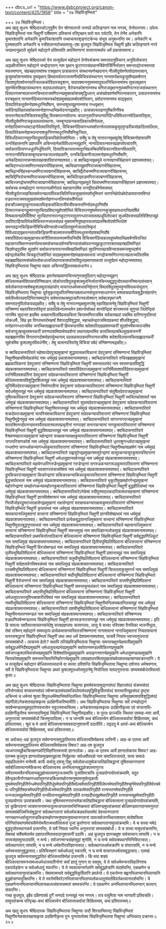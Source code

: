 +++
dbcs_url = "https://www.dsbcproject.org/canon-text/content/425/1956"
title = "२७ सिंहविजृम्भिता"

+++
२७ सिंहविजृम्भिता।  
अथ खलु सुधनः श्रेष्ठिदारकोऽनुपूर्वेण येन श्रोणापरान्ते जनपदे कलिङ्गवनं नाम नगरम्, तेनोपजगाम। उपेत्य सिंहविजृम्भितां नाम भिक्षुणीं पर्येषमाणः प्रतिसत्त्वं परिपृच्छन् यतो यतः पर्यटति, तेन तेनैव अनेकानि कुमारशतानि अनेकानि कुमारिकाशतानि रथ्याचत्वरशृङ्गाटकेभ्यः संभूय अनुबध्नन्ति स्म। अनेकानि च पुरुषशतानि अनेकानि च स्त्रीशतान्यरोचयामासुः-एषा कुलपुत्र सिंहविजृम्भिता भिक्षुणी इहैव कलिङ्गवने नगरे जयप्रभानुप्रदत्ते सूर्यप्रभे महोद्याने प्रतिवसति अपरिमाणानां सत्त्वानामर्थाय धर्मं प्रकाशयमाना॥

अथ खलु सुधनः श्रेष्ठिदारको येन तत्सूर्यप्रभं महोद्यानं तेनोपसंक्रम्य समन्तादनुविचरन् अनुविलोकयन् अद्राक्षीत्तस्मिन् महोद्याने चन्द्रोद्गतान् नाम वृक्षान् कूटागारसंछन्नानर्चिर्वर्णार्चिर्निर्भासान् समन्ताद्योजनमाभया स्फरमाणान्, संप्रच्छदनामांश्च पत्रवृक्षान् छत्राकारान् संस्थानपर्णच्छदनान् नीलवैदूर्यवर्णपयोदावभासान्, कुसुमकोशनामांश्च पुष्पवृक्षान् हिमवत्पर्वतराजरमणीयविचित्रसंस्थानान् नानावर्णाक्षयकुसुमौघप्रवर्षणान् त्रिदशपुरोपशोभनपारिजातककोविदारसदृशान्, सदापक्वाननुपमस्वादुफलनिचितनामांश्च सुफलवृक्षान् सुवर्णमेरुशिखरसंस्थानान् सदाफलसंपन्नान्, वैरोचनकोशनाम्नश्च मणिराजवृक्षाननुपममणिरत्न‍राजसंस्थानान् दिव्यरत्नस्रग्मालाभरणचिन्ताराजमणिरत्नप्रमुक्तकोशसमृद्धिधरान् असंख्येयवर्णमणिरत्नाकारान्, प्रसादननामांश्च वस्त्रवृक्षान् नानावर्णदिव्यरत्नवस्त्रकोशप्रमुक्तप्रलम्बोपशोभितान्, प्रमोदननाम्नश्च वाद्यवृक्षान् दिव्यातिरेकतूर्यमनोज्ञमधुरनिर्घोषान्, समन्तशुभव्यूहनाम्नश्च गन्धवृक्षान् सर्वदिगप्रतिहतसर्वाकारमनोज्ञगन्धाभिप्रमोदनानद्राक्षीत्। उत्ससरस्तडागपुष्किरिणीश्च सप्तरत्नेष्टकानिचिताश्चतुर्दिक्षु विभक्तरत्नसोपानाः कालानुसारिचन्दनपरिदिग्धविविधरत्नवेदिकापरिवृताः, नीलवैदूर्यमणिराजकृततलसंस्थानाः, जाम्बूनदकनकवालिकास्तीर्णतलाः, मनोज्ञदिव्यगन्धाष्टाङ्गोपेतवारिपरिपूर्णाः, विचित्रवर्णदिव्यगन्धस्पर्शरत्नोत्पलपद्मकुमुदपुण्डरीकसंछादितसलिलाः, दिव्यातिरेकमनोज्ञरूपनानाशकुनिगणमधुरनिर्घोषनिकूजिताः, विविधदिव्यरत्नसुरुचिरद्रुमपङ्किपरिक्षेपोपशोभिताः। सर्वेषु च तेषु नानारत्नवृक्षमूलेषु विचित्रमनोज्ञरूपाणि रत्नसिंहासनानि प्रज्ञप्तानि अचिन्त्यानेकविविधरत्नव्यूहानि, नानादिव्यरत्नवस्त्रप्रज्ञप्तोपचाराणि, सर्वाकारदिव्यगन्धधूपनिर्धूपितानि, दिव्यातिक्रान्तरत्नपट्टाभिप्रलम्बितविचित्ररत्नवितानविततानि, नानारत्नविचित्रजाम्बूनदकनकजालसंछन्नानि, रत्नकिङ्किणीजालमनोज्ञमधुरनिर्घोषाणि, अनेकदिव्यरत्नासनशतसहस्रपरिवाराण्यपश्यत्। स क्वचिद्रत्नवृक्षमूले रत्नपद्मगर्भसिंहासनं प्रज्ञप्तमपश्यत्। क्वचिद्गन्धराजमणिरत्नपद्मगर्भसिंहासनम्, क्वचिन्नागव्यूहमणिराजपद्मगर्भसिंहासनम्, क्वचिद्रत्नसिंहस्कन्धमणिराजपद्मगर्भसिंहासनम्, क्वचिद्वैरोचनमणिराजपद्मगर्भसिंहासनम्, क्वचिद्दिग्विरोचनमणिराजपद्मगर्भसिंहासनम्, क्वचिदिन्द्रवज्रमणिराजपद्मगर्भसिंहासनम्, क्वचिज्जगद्रोचनमणिराजपद्मगर्भसिंहासनम्, क्वचिद्रत्नवृक्षमूले सिताभमणिराजपद्मगर्भसिंहासनं प्रज्ञप्तमपश्यत्। सर्वावच्च तन्महोद्यानं नानारत्नाकीर्णतलं महासागरमिव रत्नद्वीपाकीर्णमपश्यत् नीलवैडूर्यराजखचितसर्वरत्नप्रत्यर्पितकाचिलिन्दिकसुखसंस्पर्शभूमिभागं चरणनिक्षेपोत्क्षेपोन्नामावनामविगतं वज्ररत्न‍राजमयसुखसंस्पर्शमनोज्ञगन्धनलिनसंस्तीर्णतलं हंसक्रौञ्चमयूरकुणालकलविङ्ककोकिलजीवंजीवकरुतनिर्नादमधुरनिर्घोषं दिव्यरत्नचन्दनद्रुमवनसुरचितप्रविष्टव्यूहोपशोभितं विचित्ररत्नपुष्पमेघरत्नकुसुमाक्षयधाराभिप्रवर्षितं मिश्रकावनप्रतिविशिष्टं सुरचितनानारत्नकूटागारातुलगन्धराजसततप्रधूपितोपचारं सुधर्मदेवसभाप्रतिविशिष्टव्यूहं उपरिष्टाद्दिव्यातिरेकविचित्ररत्नजालसंछन्नं मुक्तामणिपुष्पहारकलापप्रलम्बितोपशोभितदेशं समन्ताद्रत्नकिङ्किणीविचित्रविन्यासोज्ज्वलितसुवर्णजालपरिष्कृतं विविधवाद्यवृक्षरत्नतालकिङ्किणीजालमारुतसमीरितमधुरमनोज्ञशब्दनिर्घोषं वशवर्तिदेवराजप्रमुखाप्सरःसंगीतिरुतपरमरमणीयनिर्घोषं विचित्रवर्णदिव्यकल्पदूष्यमेघाभिप्रवर्षणविराजितं महासागरमिवानन्तवर्णावभासमसेचनकदर्शनमचिन्त्यासंख्येयरत्नव्यूहकूटागारशतसहस्रप्रतिमण्डितं त्रिदशेन्द्रपुरमिव सुदर्शनं सर्वाकारनानारत्नभक्तिप्रतिमण्डितं सुपरिणतच्छत्रविन्याससमन्तशुभदर्शनं महेन्द्रलोकमिव चित्रकूटोपशोभितं सदाप्रमुक्तमनोज्ञमहाप्रभावभासं जगद्रोचनमणिरत्न‍राजप्रभाज्वलितमिव महाब्रह्मविहारमसंख्येयलोकधात्वधिष्ठानाकाशकोशविपुलाप्रमाणावकाशं तत्सूर्यप्रभं महोद्यानमपश्यत् सिंहविजृम्भिताया भिक्षुण्या महता अचिन्त्यर्द्धिप्रभावबलाधानेन॥

अथ खलु सुधनः श्रेष्ठिदारकः इमानेवमप्रमाणाचिन्त्यगुणसमुदितान् महोद्यानव्यूहान् बोधिसत्त्वकर्मविपाकपरिनिष्पन्नान् लोकोत्तरविपुलकुशलमूलनिर्जातानचिन्त्यबुद्धपूजोपस्थाननिष्यन्दसंभवान् सर्वलोकगतानवशेषकुशलमूलासंहार्यान् मायागतधर्मस्वभावनिर्वृत्तान् विमलविपुलशुभपुण्यविपाकसंभूतान् सिंहविजृम्भिताया भिक्षुण्याः पूर्वसुकृतसुचरितनिष्यन्दबलाधानसंभूतानसाधारणान् सश्रावकप्रत्येकबुद्धैरसंहार्यान् सर्वतीर्थ्यपरप्रवादिभिरनवमर्द्यान् सर्वमारपथसमुदाचारैरनवलोक्यान् सर्वबालपृथग्जनैः समन्तादनुविलोकयन्नद्राक्षीत्। सर्वेषु च तेषु नानारत्नवृक्षमूलगतेषु महासिंहासनेषु सिंहविजृम्भितां भिक्षुणीं संनिषण्णां महापरिवारपरिवृतां प्रासादिकेनात्मभावेन प्रशान्तेर्यापथां शान्तेन्द्रियां शान्तमनसं सुगुप्तां जितेन्द्रियां नागमिव सुदान्तां ह्रदमिव अच्छानाविलविप्रसन्नचित्तां चिन्तामणिराजमिव सर्वकामप्रदां पद्ममिव वारिणानुपलिप्तां लोकधर्मैः, सिंह इव विगतभयरोमहर्षां वैशारद्यविशुद्ध्या, महाचलेन्द्रराजमिवाप्रकम्पां शीलविशुद्ध्या, मनोहरगन्धराजमिव जगच्चित्तप्रह्लादनकरीं हिमचन्दनमिव क्लेशपरिदाहप्रशमनकरीं सुदर्शनभैषज्यराजमिव सर्वजगद्दुःखव्युपशमनकरीं वरुणपाशमिवामोघदर्शनां तथागतप्रभामिव कायचित्तप्रस्रब्धिसुखसंजननीं महाब्रह्माणमिव विगतरागदोषमोहपर्युत्थानाम् उदकप्रसादकमणिरत्न‍राजमिव क्लेशाविलसत्त्वचित्तप्रह्लादनकरीं सुक्षेत्रमिव कुशलमूलविवर्धनीम्। तेषु चासनपरिवारेषु विचित्रां पर्षदं संनिषण्णामद्राक्षीत्॥

स क्वचिदासनपरिवारे महेश्वरदेवपुत्रप्रमुखानां शुद्धावासकायिकानां देवपुत्राणां संनिषण्णानां सिंहविजृम्भितां भिक्षुणीमक्षयविमोक्षसंभेदं नाम धर्ममुखं प्रकाशयमानामपश्यत्। क्वचिदासनपरिवारे रुचिरब्रह्मप्रमुखानां ब्रह्मकायिकानां देवपुत्राणां संनिषण्णानां सिंहविजृम्भितां भिक्षुणीं समन्ततलभेदं नाम स्वरमण्डलविशुद्धिं संप्रकाशयमानामपश्यत्। क्वचिदासनपरिवारे वशवर्तिदेवराजप्रमुखानां परनिर्मितवशवर्तिदेवराजप्रमुखानां परनिर्मितवशवर्तिनां देवपुत्राणां सदेवकन्यापरिवाराणां संनिषण्णानां सिंहविजृम्भितां भिक्षुणीं बोधिसत्त्वाशयविशुद्धिवशिताव्यूहं नाम धर्ममुखं संप्रकाशयमानामपश्यत्।  क्वचिदासनपरिवारे सुनिर्मितदेवराजप्रमुखानां निर्माणरतीनां देवपुत्राणां सदेवकन्यापरिवाराणां संनिषण्णानां सिंहविजृम्भितां भिक्षुणीं सर्वधर्मशुभव्यूहं नाम धर्ममुखं संप्रकाशयमानामपश्यत्। क्वचिदासनपरिवारे संतुषितदेवराजप्रमुखानां तुषितकायिकानां देवपुत्राणां सदेवकन्यापरिवाराणां संनिषण्णानां सिंहविजृम्भितां भिक्षुणीं स्वचित्तकोशावर्तं नाम धर्ममुखं संप्रकाशयमानामपश्यत्। क्वचिदासनपरिवारे सुयामदेवराजप्रमुखानां देवपुत्राणां सदेवकन्यापरिवाराणां संनिषण्णानां सिंहविजृम्भितां भिक्षुणीमनन्तव्यूहं नाम धर्ममुखं संप्रकाशयमानामपश्यत्। क्वचिदासनपरिवारे शक्रदेवराजप्रमुखानां त्रायस्त्रिंशकायिकानां देवपुत्राणां सदेवकन्यापरिवाराणां संनिषण्णानां सिंहविजृम्भितां भिक्षुणीमुद्वेगमुखं नाम धर्ममुखं संप्रकाशयमानामपश्यत्। क्वचिदासनपरिवारे सागरनागराजप्रमुखानां शतरश्मिनन्दोपनन्दमनस्यैरावतानवतप्तप्रभृतीनां नागराज्ञां सनागकन्यानां नागकुमारपरिवाराणां संनिषण्णानां सिंहविजृम्भितां भिक्षुणीं बुद्धविषयप्रभाव्यूहं नाम धर्ममुखं संप्रकाशयमानामपश्यत्। क्वचिदासनपरिवारे वैश्रवणमहाराजप्रमुखानां यक्षेन्द्राणां सयक्षकन्यायक्षकुमारपरिवाराणां संनिषण्णानां सिंहविजृम्भितां भिक्षुणीं जगत्परित्राणकोशं नाम धर्ममुखं संप्रकाशयमानामपश्यत्। क्वचिदासनपरिवारे धृतराष्ट्रगन्धर्वराजप्रमुखानां गन्धर्वाणां सगन्धर्वकन्यागन्धर्वकुमारपरिवाराणां संनिषण्णानां सिंहविजृम्भितां भिक्षुणीमक्षयप्रहर्षणं नाम धर्ममुखं संप्रकाशयमानामपश्यत्। क्वचिदासनपरिवारे राह्वसुरेन्द्रप्रमुखानामसुरेन्द्राणां सासुरकन्यासुरकुमारपरिवाराणां संनिषण्णानां सिंहविजृम्भितां भिक्षुणीं धर्मधातुज्ञानयवेगव्यूहं नाम धर्ममुखं संप्रकाशयमानामपश्यत्। क्वचिदासनपरिवारे महावेगधारिगरुडेन्द्रप्रमुखानां गरुडेन्द्राणां सगरुडकन्यागरूडकुमारपरिवाराणां संनिषण्णानां सिंहविजृम्भितां भिक्षुणीं भवसागरसंत्रासविषयं नाम धर्ममुखं संप्रकाशयमानामपश्यत्। क्वचिदासनपरिवारे द्रुमकिन्नरराजप्रमुखानां किन्नरेन्द्राणां सकिन्नरकन्याकिन्नरकुमारपरिवाराणां संनिषण्णानां सिंहविजृम्भितां भिक्षुणीं बुद्धचर्यावभासं नाम धर्ममुखं संप्रकाशयमानामपश्यत्। क्वचिदासनपरिवारे भृकुटीमुखमहोरगेन्द्रप्रमुखानां महोरगेन्द्राणां समहोरगकन्यामहोरगकुमारपरिवाराणां संनिषण्णानां सिंहविजृम्भितां भिक्षुणीं बुद्धप्रीतिसंभवं नाम धर्ममुखं संप्रकाशयमानामपश्यत्। क्वचिदासनपरिवारेऽनेकेषां स्त्रीपुरुषदारकदारिकाशतसहस्राणां संनिषण्णानां सिंहविजृम्भितां भिक्षुणीं ज्ञानविशेषगमनं नाम धर्ममुखं संप्रकाशयमानामपश्यत्। क्वचिदासनपरिवारे नित्यौजोहरद्रुमराजराक्षसेन्द्रप्रमुखानां राक्षसेन्द्राणां सराक्षसकन्याराक्षसकुमारपरिवाराणां संनिषण्णानां सिंहविजृम्भितां भिक्षुणीं कृपासंभवं नाम धर्ममुखं संप्रकाशयमानामपश्यत्। क्वचिदासनपरिवारे श्रावकयानाधिमुक्तानां सत्त्वानां संनिषण्णानां सिंहविजृम्भितां भिक्षुणीं ज्ञानविशेषप्रभावं नाम धर्ममुखं संप्रकाशयमानापश्यत्। क्वचिदासनपरिवारे प्रत्येकबुद्धयानाधिमुक्तानां सत्त्वानां संनिषण्णानां सिंहविजृम्भितां भिक्षुणीमुदारबुद्धगुणावभासं नाम धर्ममुखं संप्रकाशयमानामपश्यत्। क्वचिदासनपरिवारे महायानाधिमुक्तानां सत्त्वानां संनिषण्णानां सिंहविजृम्भितां भिक्षुणीं समन्तमुखं नाम समाधिज्ञानालोकमुखं संप्रकाशयमानामपश्यत्। क्वचिदासनपरिवारे प्रथमचित्तोत्पादिकानां बोधिसत्त्वानां संनिषण्णानां सिंहविजृम्भितां भिक्षुणीं सर्वबुद्धप्रणिधिकूटं नाम समाधिमुखं संप्रकाशयमानामपश्यत्। क्वचिदासनपरिवारे द्वितीयभूमिप्रतिष्ठितानां बोधिसत्त्वानां संनिषण्णानां सिंहविजृम्भितां भिक्षुणीं विरजोमण्डलं नाम समाधिमुखं संप्रकाशयमानामपश्यत्। क्वचिदासनपरिवारे तृतीयभूमिप्रतिष्ठितानां बोधिसत्त्वानां संनिषण्णानां सिंहविजृम्भितां भिक्षुणीं प्रशान्तव्यूहं नाम समाधिमुखं संप्रकाशयमानामपश्यत्। क्वचिदासनपरिवारे चतुर्थीभूमिप्रतिष्ठितानां बोधिसत्त्वानां संनिषण्णानां सिंहविजृम्भितां भिक्षुणीं सर्वज्ञतावेगविषयसंभवं नाम समाधिमुखं संप्रकाशयमानामपश्यत्। क्वचिदासनपरिवारे पञ्चमीभूमिप्रतिष्ठितानां बोधिसत्त्वानां संनिषण्णानां सिंहविजृम्भितां भिक्षुणीं चित्तलताकुसुमगर्भं नाम समाधिमुखं संप्रकाशयमानमपश्यत्। क्वचिदासनपरिवारे षष्ठीभूमिप्रतिष्ठितानां बोधिसत्त्वानां संनिषण्णानां सिंहविजृम्भितां भिक्षुणीं वैरोचनगर्भं नाम समाधिमुखं संप्रकाशयमानामपश्यत्। क्वचिदासनपरिवारे सप्तमीभूमिप्रतिष्ठितानां बोधिसत्त्वानां संनिषण्णानां सिंहविजृम्भितां भिक्षुणीं समन्तभूम्यलंकारं नाम समाधिमुखं संप्रकाशयमानामपश्यत्। क्वचिदासनपरिवारे अष्टमीभूमिप्रतिष्ठितानां बोधिसत्त्वानां संनिषण्णानां सिंहविजृम्भितां भिक्षुणीं धर्मधातुपञ्जरसुविभक्तशरीरविषयं नाम समाधिमुखं संप्रकाशयमानामपश्यत्। क्वचिदासनपरिवारे नवमीभूमिप्रतिष्ठितानां बोधिसत्त्वानां संनिषण्णानां सिंहविजृम्भितां भिक्षुणीमनिलम्भबलनिलयव्यूहं नाम धर्ममुखं संप्रकाशयमानामपश्यत्। क्वचिदासनपरिवारे दशमीभूमिप्रतिष्ठितानां बोधिसत्त्वानां संनिषण्णानां सिंहविजृम्भितां भिक्षुणीमनावरणमण्डलं नाम समाधिमुखं संप्रकाशयमानामपश्यत्। क्वचिदासनपरिवारे संनिषण्णस्य वज्रपाणिपर्षन्मण्डलस्य सिंहविजृम्भितां भिक्षुणीं ज्ञानवज्रनारायणव्यूहं नाम धर्ममुखं संप्रकाशयमानामपश्यत्। इति हि यावत्यः सर्वोपपत्त्यायतनसंभेदेषु सत्त्वप्रज्ञप्तयः सत्त्वगतयः, तासु ये सत्त्वाः परिपक्वा वैनयिका भाजनीभूताः, तेषां तस्मिन् महोद्याने समवसृत्य प्रत्येकमासनपरिवारसंनिषण्णानां नानाशयानां नानाधिमुक्तानां नियताशयानां घनरसश्रद्धानां सिंहविजृम्भितां भिक्षुणीं तथा तथा धर्मं देशयमानामपश्यत्, यत्सर्वे नियता भवन्त्यनुत्तरायां सम्यक्संबोधौ। तत्कस्य हेतोः? यथापि तत्सिंहविजृम्भिताया भिक्षुण्याः समन्तचक्षुरुपेक्षावतीप्रमुखानि सर्वबुद्धधर्मनिर्देशप्रमुखानि धर्मधातुतलप्रभेदप्रमुखानि सर्वावरणमण्डलविकिरणप्रमुखानि सर्वजगत्कुशलचित्तसंभवप्रमुखानि विशेषवतिव्यूहप्रमुखानि असङ्गनयगर्भप्रमुखानि धर्मधातुमण्डलप्रमुखानि चित्तकोशप्रमुखानि समन्तरुचिताभिनिर्हारगर्भप्रमुखानि दशप्रज्ञापारमितामुखासंख्येयशतसहस्राण्यवक्रान्तानि। ये च तत्सूर्यप्रभं महोद्यानं बोधिसत्त्वास्तदन्ये वा सत्त्वाः प्रविशन्ति सिंहविजृम्भिताया भिक्षुण्या दर्शनाय धर्मश्रवणाय, सर्वे ते सिंहविजृम्भिताया भिक्षुण्याः प्रथमं कुशलमूलधर्मसमुदानेषु नियोजिता यावदनुत्तरायाः सम्यक्संबोधेरविवर्त्याः कृताः॥

अथ खलु सुधनः श्रेष्ठिदारकः सिंहविजृम्भिताया भिक्षुण्या इमामेवंरूपामुद्यानसंपदं विहारसंपदं चंक्रमसंपदं परिभोगसंपदं शय्यासनसंपदं पर्षन्मण्डलसंपदमाधिपतेयसंपदमृद्धिविकुर्वितसंपदं सरस्वतीव्यूहसंपदं दृष्ट्वा अचिन्त्यं च धर्मनयं श्रुत्वा विपुलधर्ममेघाभिष्यन्दितचित्तः सिंहविजृम्भिताया भिक्षुण्या अभिमुखमाशयविशुद्धिसंपदं संप्रणीतोऽनेकशतसहस्रकृत्वः प्रदक्षिणीकरिष्यामीति। अथ सिंहविजृम्भिताया भिक्षुण्याः सर्वं तन्महोद्यानं सपर्षन्मण्डलव्यूहमुदारेणावभासेन स्फुटमवभासितम्। अनेकशतसहस्रकृत्वः प्रदक्षिणीकृत्वा एवं संजानाति-प्रदक्षिणीकुर्वंश्च समन्तादभिमुखं सिंहविजृम्भितां भिक्षुणीमद्राक्षीत्। स पुरतः प्राञ्जलिः स्थित्वा एवमाह-मया आर्ये, अनुत्तरायां सम्यक्संबोधौ चित्तमुत्पादितम्। न च जानामि कथं बोधिसत्त्वेन बोधिसत्त्वचर्यायां शिक्षितव्यम्, कथं प्रतिपत्तव्यम्। श्रुतं च मे आर्या बोधिसत्त्वानामववादानुशासनीं ददातीति। तद्वदतु मे आर्या-कथं बोधिसत्त्वेन बोधिसत्त्वचर्यायां शिक्षितव्यम्, कथं प्रतिपत्तव्यम्॥

सा अवोचत्-अहं कुलपुत्र सर्वमन्यनासमुद्धातितस्य बोधिसत्त्वविमोक्षस्य लाभिनी। आह-क एतस्य आर्ये सर्वमन्यनासमुद्धातितस्य बोधिसत्त्वविमोक्षस्य विषयः? आह-एष कुलपुत्र त्र्यध्वगतव्यूहैकचित्तक्षणकोटिविज्ञप्तिस्वभावो ज्ञानालोकः। आह-क एतस्य आर्ये ज्ञानालोकस्य विषयः? आह-एतन्मम कुलपुत्र ज्ञानालोकमुखमायूहत्या निर्यूहत्याः सर्वधर्मोपपन्नो नाम समाधिराजायते, यस्य समाधेः सहप्रतिलाभेन मनोमयैः कायैः सर्वासु दशसु दिक्षु सर्वलोकधातुष्वेकजातिप्रतिबद्धानां तुषितभवनगतानां सर्वबोधिसत्त्वानामेकैकस्य बोधिसत्त्वस्य अनभिलाप्यबुद्धक्षेत्रपरमाणुरजः समैरात्मभावैरनभिलाप्यबुद्धक्षेत्रपरमाणुरजःसमाभिः पूजाविमात्राभिः पूजाप्रयोगायोपसंक्रमामि, यदुत देवैन्द्रकायैर्नागयक्षगन्धर्वासुरगरुडकिन्नरमहोरगमनुष्यामनुष्येन्द्रकायैः पुष्पमेघपरिगृहीतैर्गन्धमेघपरिगृहीतैर्धूपमेघपरिगृहीतैर्माल्यमेघपरिगृहीतैर्विलेपनमेघपरिगृहीतैश्चूर्णमेघपरिगृहीतैर्वस्त्रमेघ-परिगृहीतैश्छत्रमेघपरिगृहीतैर्ध्वजमेघपरिगृहीतैः पताकामेघपरिगृहीतै रत्नाभरणमेघपरिगृहीतै रत्नजालव्यूहमेघपरिगृहीतै रत्नवितानव्यूहमेघपरिगृहीतै रत्नप्रदीपव्यूहमेघपरिगृहीतै रत्नासनव्यूहमेघपरिगृहीतैः पूजाप्रयोगाय उपसंक्रमामि। यथा तुषितभवनगतानामेकजातिप्रतिबद्धानां बोधिसत्त्वानां पूजाप्रयोगायोपसंक्रमामि, एवं कुक्षिगतानां जायमानानामन्तःपुरमध्यगतानामभिनिष्क्रमतां बोधिमण्डमुपसंक्रमतां बोधिमण्डवरगतानामनुत्तरां सम्यक्संबोधिमभिसंबुद्धानां सर्वतथागतानां सर्वधर्मचक्रंप्रवर्तयतामेवं देवभवनगतानां नागयक्षगन्धर्वासुरगरुडकिन्नरमहोरगमनुष्यामनुष्यभवनगतानां यावत्सर्वजगच्चित्ताशयान् संतोषयित्वा परिनिर्वायमाणामेवंरूपैर्मनोमयैरात्मभावैरेवंरूपां पूजां कुर्वाणानां सर्वतथागतानामुपसंक्रमामि। ये च सत्त्वा ममेदं बुद्धपूजोपस्थानकर्म प्रजानन्ति, ते सर्वे नियता भवन्ति अनुत्तरायां सम्यक्संबोधौ। ये च सत्त्वा मामुपसंक्रामन्ति, तेषामहं सर्वेषामेतामेव प्रज्ञापारमिताववादानुशासनीं ददामि। अहं कुलपुत्र ज्ञानचक्षुषा सर्वसत्त्वान् पश्यामि। न च सत्त्वसंज्ञामुत्पादयामि, न मन्ये। सर्वजगन्मन्त्रसंज्ञामुद्रां शृणोमि, न च मन्ये सर्ववाक्पथानभिनिविष्टत्वात्। सर्वतथागतान् पश्यामि, न च मन्ये धर्मशरीरपरिज्ञानत्वात्। सर्वतथागतधर्मचक्राणि च संघारयामि, न च मन्ये धर्मस्वभावानुबुद्धत्वात्। प्रतिचित्तक्षणं सर्वधर्मधातुं स्फरामि, न च मन्ये मायागतधर्मतावबुद्धत्वात्। एतमहं कुलपुत्र सर्वमन्यनासमुद्धातितं बोधिसत्त्वविमोक्षं प्रजानामि। किं मया शक्यं बोधिसत्त्वानामनन्तमध्यधर्मधात्ववतीर्णानां चर्यां ज्ञातुं गुणान् वा वक्तुम्, ये ते सर्वधर्ममन्यनाविहारिणश्च एकपर्यङ्केन च सर्वधर्मधातुं स्फरन्ति। ये ते स्वकायान्तर्गतानि सर्वबुद्धक्षेत्राणि संदर्शयन्ति, एकक्षणेन च सर्वतथागतानुपसंक्रामन्ति। येषामात्मभावे सर्वबुद्धविकुर्वितानि प्रवर्तन्ते। ये एकरोम्ना बह्वनभिलाप्यानभिलाप्यानि बुद्धक्षेत्राण्यभूत्क्षिपन्ति। ये ते स्वरोमविवरेऽनभिलाप्यानभिलाप्यलोकधातुसंवर्तविवर्तकल्पानादर्शयन्ति। ये एकक्षणेनानभिलाप्यानभिलाप्यकल्पसंवाससमतां समवसरन्ति। ये एकक्षणेन अनभिलाप्यानभिलाप्यान् कल्पान् संसरन्ति।  
गच्छ कुलपुत्र, इहैव दक्षिणापथे दुर्गे जनपदे रत्नव्यूहं नाम नगरम्। तत्र वसुमित्रा नाम भागवती प्रतिवसति। तामुपसंक्रम्य परिपृच्छ-कथं बोधिसत्त्वेन बोधिसत्त्वचर्यायां शिक्षितव्यम्, कथं प्रतिपत्तव्यम्॥

अथ खलु सुधनः श्रेष्ठिदारकः सिंहविजृम्भिताया भिक्षुण्याः पादौ शिरसाभिवन्द्य सिंहविजृम्भितां भिक्षुणीमनेकशतसहस्रकृत्वः प्रदक्षिणीकृत्य पुनः पुनरवलोक्य सिंहविजृम्भिताया भिक्षुण्या अन्तिकात् प्रक्रान्तः॥२५॥


